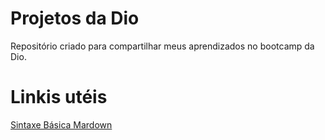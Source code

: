 # Projetos da Dio
Repositório criado para compartilhar meus aprendizados no bootcamp da Dio.

# Linkis utéis
[Sintaxe Básica Mardown](https://www.markdownguide.org/basic-syntax/)
